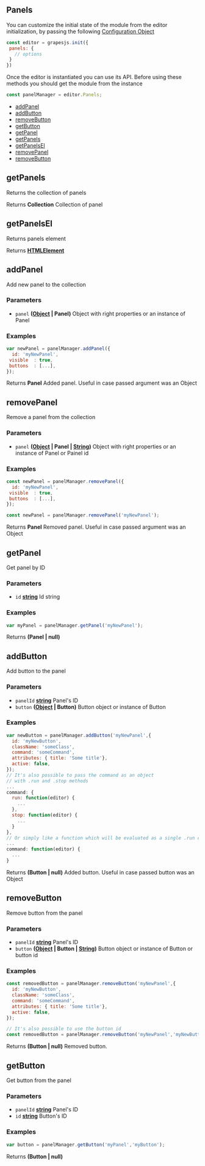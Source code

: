 <!-- Generated by documentation.js. Update this documentation by updating the source code. -->

## Panels

You can customize the initial state of the module from the editor initialization, by passing the following [Configuration Object][1]

```js
const editor = grapesjs.init({
 panels: {
   // options
 }
})
```

Once the editor is instantiated you can use its API. Before using these methods you should get the module from the instance

```js
const panelManager = editor.Panels;
```

-   [addPanel][2]
-   [addButton][3]
-   [removeButton][4]
-   [getButton][5]
-   [getPanel][6]
-   [getPanels][7]
-   [getPanelsEl][8]
-   [removePanel][9]
-   [removeButton][10]

## getPanels

Returns the collection of panels

Returns **Collection** Collection of panel

## getPanelsEl

Returns panels element

Returns **[HTMLElement][11]** 

## addPanel

Add new panel to the collection

### Parameters

-   `panel` **([Object][12] | Panel)** Object with right properties or an instance of Panel

### Examples

```javascript
var newPanel = panelManager.addPanel({
  id: 'myNewPanel',
 visible  : true,
 buttons  : [...],
});
```

Returns **Panel** Added panel. Useful in case passed argument was an Object

## removePanel

Remove a panel from the collection

### Parameters

-   `panel` **([Object][12] | Panel | [String][13])** Object with right properties or an instance of Panel or Painel id

### Examples

```javascript
const newPanel = panelManager.removePanel({
  id: 'myNewPanel',
 visible  : true,
 buttons  : [...],
});

const newPanel = panelManager.removePanel('myNewPanel');
```

Returns **Panel** Removed panel. Useful in case passed argument was an Object

## getPanel

Get panel by ID

### Parameters

-   `id` **[string][13]** Id string

### Examples

```javascript
var myPanel = panelManager.getPanel('myNewPanel');
```

Returns **(Panel | null)** 

## addButton

Add button to the panel

### Parameters

-   `panelId` **[string][13]** Panel's ID
-   `button` **([Object][12] | Button)** Button object or instance of Button

### Examples

```javascript
var newButton = panelManager.addButton('myNewPanel',{
  id: 'myNewButton',
  className: 'someClass',
  command: 'someCommand',
  attributes: { title: 'Some title'},
  active: false,
});
// It's also possible to pass the command as an object
// with .run and .stop methods
...
command: {
  run: function(editor) {
    ...
  },
  stop: function(editor) {
    ...
  }
},
// Or simply like a function which will be evaluated as a single .run command
...
command: function(editor) {
  ...
}
```

Returns **(Button | null)** Added button. Useful in case passed button was an Object

## removeButton

Remove button from the panel

### Parameters

-   `panelId` **[string][13]** Panel's ID
-   `button` **([Object][12] | Button | [String][13])** Button object or instance of Button or button id

### Examples

```javascript
const removedButton = panelManager.removeButton('myNewPanel',{
  id: 'myNewButton',
  className: 'someClass',
  command: 'someCommand',
  attributes: { title: 'Some title'},
  active: false,
});

// It's also possible to use the button id
const removedButton = panelManager.removeButton('myNewPanel','myNewButton');
```

Returns **(Button | null)** Removed button.

## getButton

Get button from the panel

### Parameters

-   `panelId` **[string][13]** Panel's ID
-   `id` **[string][13]** Button's ID

### Examples

```javascript
var button = panelManager.getButton('myPanel','myButton');
```

Returns **(Button | null)** 

[1]: https://github.com/artf/grapesjs/blob/master/src/panels/config/config.js

[2]: #addpanel

[3]: #addbutton

[4]: #removebutton

[5]: #getbutton

[6]: #getpanel

[7]: #getpanels

[8]: #getpanelsel

[9]: #removepanel

[10]: #removeButton

[11]: https://developer.mozilla.org/docs/Web/HTML/Element

[12]: https://developer.mozilla.org/docs/Web/JavaScript/Reference/Global_Objects/Object

[13]: https://developer.mozilla.org/docs/Web/JavaScript/Reference/Global_Objects/String
